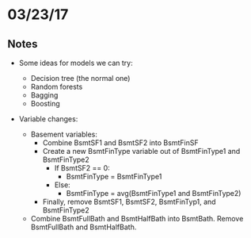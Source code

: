 # 03/23/17

## Notes
* Some ideas for models we can try:
    * Decision tree (the normal one)
    * Random forests
    * Bagging
    * Boosting

* Variable changes:
    * Basement variables:
        * Combine BsmtSF1 and BsmtSF2 into BsmtFinSF
        * Create a new BsmtFinType variable out of BsmtFinType1 and BsmtFinType2
            * If BsmtSF2 == 0:
                * BsmtFinType = BsmtFinType1
            * Else:
                * BsmtFinType = avg(BsmtFinType1 and BsmtFinType2)
        * Finally, remove BsmtSF1, BsmtSF2, BsmtFinTyp1, and BsmtFinType2
    * Combine BsmtFullBath and BsmtHalfBath into BsmtBath. Remove BsmtFullBath and BsmtHalfBath.
